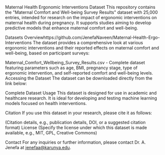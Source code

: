 Maternal Health Ergonomic Interventions Dataset
This repository contains the "Maternal Comfort and Well-being Survey Results" dataset with 25,000 entries, intended for research on the impact of ergonomic interventions on maternal health during pregnancy. It supports studies aiming to develop predictive models that enhance maternal comfort and well-being.

Datasets Overviewhttps://github.com/JenefaNaveen/Maternal-Health-Ergo-Interventions
The dataset provides a comprehensive look at various ergonomic interventions and their reported effects on maternal comfort and well-being, based on participant surveys:

Maternal_Comfort_Wellbeing_Survey_Results.csv - Complete dataset featuring parameters such as age, BMI, pregnancy stage, type of ergonomic intervention, and self-reported comfort and well-being levels.
Accessing the Dataset
The dataset can be downloaded directly from the link below:

Complete Dataset
Usage
This dataset is designed for use in academic and healthcare research. It is ideal for developing and testing machine learning models focused on health interventions.

Citation
If you use this dataset in your research, please cite it as follows:

(Citation details, e.g., publication details, DOI, or a suggested citation format)
License
(Specify the license under which this dataset is made available, e.g., MIT, GPL, Creative Commons)

Contact
For any inquiries or further information, please contact Dr. A. Jenefa at jenefaa@karunya.edu.
